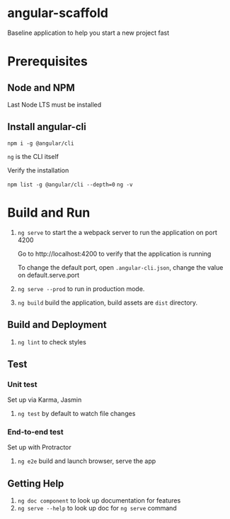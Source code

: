 # angular-scaffold
Baseline application to help you start a new project fast

# Prerequisites

## Node and NPM 

Last Node LTS must be installed 

## Install angular-cli

`npm i -g @angular/cli`

`ng` is the CLI itself

Verify the installation

`npm list -g @angular/cli --depth=0`
`ng -v`

# Build and Run

1. `ng serve` to start the a webpack server to run the application on port 4200

    Go to http://localhost:4200 to verify that the application is running

    To change the default port, open `.angular-cli.json`, change the value on default.serve.port
1. `ng serve --prod` to run in production mode.
1. `ng build` build the application, build assets are `dist` directory.

## Build and Deployment
1. `ng lint` to check styles



## Test

### Unit test
  
  Set up via Karma, Jasmin
1. `ng test` by default to watch file changes

### End-to-end test
Set up with Protractor
1. `ng e2e` build and launch browser, serve the app


## Getting Help

1. `ng doc component` to look up documentation for features
1. `ng serve --help` to look up doc for `ng serve` command
